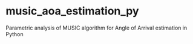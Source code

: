 # music_aoa_estimation_py
Parametric analysis of MUSIC algorithm for Angle of Arrival estimation in Python
